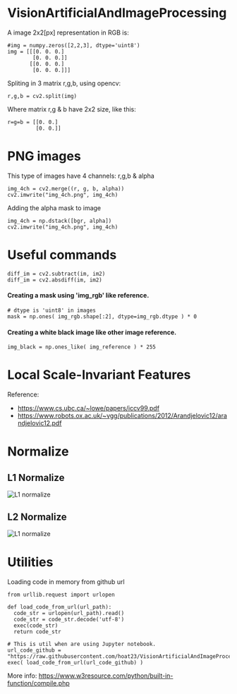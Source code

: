 # VisionArtificialAndImageProcessing

A image 2x2[px] representation in RGB is:
```
#img = numpy.zeros([2,2,3], dtype='uint8')
img = [[[0. 0. 0.]
        [0. 0. 0.]]
       [[0. 0. 0.]
        [0. 0. 0.]]]
```
Spliting in 3 matrix r,g,b, using opencv:
```
r,g,b = cv2.split(img)
```
Where matrix r,g & b have 2x2 size, like this:
```
r=g=b = [[0. 0.]
         [0. 0.]]
```

# PNG images

This type of images have 4 channels: r,g,b & alpha

```
img_4ch = cv2.merge((r, g, b, alpha))
cv2.imwrite("img_4ch.png", img_4ch)
```

Adding the alpha mask to image

```
img_4ch = np.dstack([bgr, alpha])
cv2.imwrite("img_4ch.png", img_4ch)
```

# Useful commands

```
diff_im = cv2.subtract(im, im2)
diff_im = cv2.absdiff(im, im2)
```
#### Creating a mask using 'img_rgb' like reference.

```
# dtype is 'uint8' in images
mask = np.ones( img_rgb.shape[:2], dtype=img_rgb.dtype ) * 0
```

#### Creating a white black image like other image reference.

```
img_black = np.ones_like( img_reference ) * 255
```

# Local Scale-Invariant Features

Reference: 
- https://www.cs.ubc.ca/~lowe/papers/iccv99.pdf
- https://www.robots.ox.ac.uk/~vgg/publications/2012/Arandjelovic12/arandjelovic12.pdf

# Normalize

## L1 Normalize 

<img src="https://latex.codecogs.com/svg.latex?\Large&space;S=\sum_{i=1}^{n}%20{\mid}y_i-f(x_i){\mid}" title="L1 normalize" />

## L2 Normalize

<img src="https://latex.codecogs.com/svg.latex?\Large&space;S=\sum_{i=1}^{n}%20{\mid}y_i-f(x_i){\mid}" title="L1 normalize" />


# Utilities 

Loading code in memory from github url

```
from urllib.request import urlopen

def load_code_from_url(url_path):
  code_str = urlopen(url_path).read()
  code_str = code_str.decode('utf-8')
  exec(code_str)
  return code_str

# This is util when are using Jupyter notebook.
url_code_github = "https://raw.githubusercontent.com/hoat23/VisionArtificialAndImageProcessing/master/bin/utils_imgprocessing.py"
exec( load_code_from_url(url_code_github) )
```

More info: https://www.w3resource.com/python/built-in-function/compile.php
